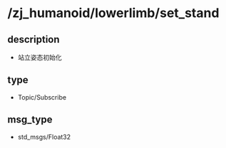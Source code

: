 # /zj_humanoid/lowerlimb/set_stand

## description
- 站立姿态初始化

## type
- Topic/Subscribe

## msg_type
- std_msgs/Float32


